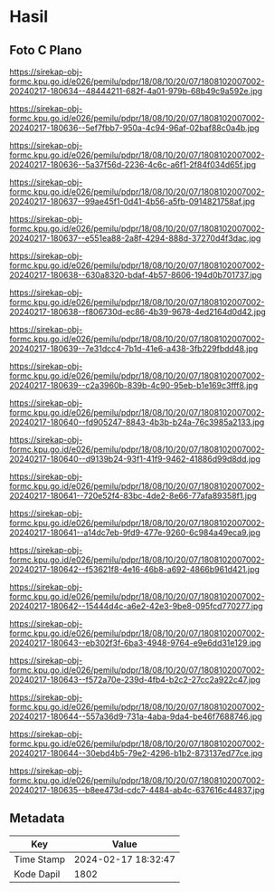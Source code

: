 # Hasil

## Foto C Plano

https://sirekap-obj-formc.kpu.go.id/e026/pemilu/pdpr/18/08/10/20/07/1808102007002-20240217-180634--48444211-682f-4a01-979b-68b49c9a592e.jpg

https://sirekap-obj-formc.kpu.go.id/e026/pemilu/pdpr/18/08/10/20/07/1808102007002-20240217-180636--5ef7fbb7-950a-4c94-96af-02baf88c0a4b.jpg

https://sirekap-obj-formc.kpu.go.id/e026/pemilu/pdpr/18/08/10/20/07/1808102007002-20240217-180636--5a37f56d-2236-4c6c-a6f1-2f84f034d65f.jpg

https://sirekap-obj-formc.kpu.go.id/e026/pemilu/pdpr/18/08/10/20/07/1808102007002-20240217-180637--99ae45f1-0d41-4b56-a5fb-0914821758af.jpg

https://sirekap-obj-formc.kpu.go.id/e026/pemilu/pdpr/18/08/10/20/07/1808102007002-20240217-180637--e551ea88-2a8f-4294-888d-37270d4f3dac.jpg

https://sirekap-obj-formc.kpu.go.id/e026/pemilu/pdpr/18/08/10/20/07/1808102007002-20240217-180638--630a8320-bdaf-4b57-8606-194d0b701737.jpg

https://sirekap-obj-formc.kpu.go.id/e026/pemilu/pdpr/18/08/10/20/07/1808102007002-20240217-180638--f806730d-ec86-4b39-9678-4ed2164d0d42.jpg

https://sirekap-obj-formc.kpu.go.id/e026/pemilu/pdpr/18/08/10/20/07/1808102007002-20240217-180639--7e31dcc4-7b1d-41e6-a438-3fb229fbdd48.jpg

https://sirekap-obj-formc.kpu.go.id/e026/pemilu/pdpr/18/08/10/20/07/1808102007002-20240217-180639--c2a3960b-839b-4c90-95eb-b1e169c3fff8.jpg

https://sirekap-obj-formc.kpu.go.id/e026/pemilu/pdpr/18/08/10/20/07/1808102007002-20240217-180640--fd905247-8843-4b3b-b24a-76c3985a2133.jpg

https://sirekap-obj-formc.kpu.go.id/e026/pemilu/pdpr/18/08/10/20/07/1808102007002-20240217-180640--d9139b24-93f1-41f9-9462-41886d99d8dd.jpg

https://sirekap-obj-formc.kpu.go.id/e026/pemilu/pdpr/18/08/10/20/07/1808102007002-20240217-180641--720e52f4-83bc-4de2-8e66-77afa89358f1.jpg

https://sirekap-obj-formc.kpu.go.id/e026/pemilu/pdpr/18/08/10/20/07/1808102007002-20240217-180641--a14dc7eb-9fd9-477e-9260-6c984a49eca9.jpg

https://sirekap-obj-formc.kpu.go.id/e026/pemilu/pdpr/18/08/10/20/07/1808102007002-20240217-180642--f53621f8-4e16-46b8-a692-4866b961d421.jpg

https://sirekap-obj-formc.kpu.go.id/e026/pemilu/pdpr/18/08/10/20/07/1808102007002-20240217-180642--15444d4c-a6e2-42e3-9be8-095fcd770277.jpg

https://sirekap-obj-formc.kpu.go.id/e026/pemilu/pdpr/18/08/10/20/07/1808102007002-20240217-180643--eb302f3f-6ba3-4948-9764-e9e6dd31e129.jpg

https://sirekap-obj-formc.kpu.go.id/e026/pemilu/pdpr/18/08/10/20/07/1808102007002-20240217-180643--f572a70e-239d-4fb4-b2c2-27cc2a922c47.jpg

https://sirekap-obj-formc.kpu.go.id/e026/pemilu/pdpr/18/08/10/20/07/1808102007002-20240217-180644--557a36d9-731a-4aba-9da4-be46f7688746.jpg

https://sirekap-obj-formc.kpu.go.id/e026/pemilu/pdpr/18/08/10/20/07/1808102007002-20240217-180644--30ebd4b5-79e2-4296-b1b2-873137ed77ce.jpg

https://sirekap-obj-formc.kpu.go.id/e026/pemilu/pdpr/18/08/10/20/07/1808102007002-20240217-180635--b8ee473d-cdc7-4484-ab4c-637616c44837.jpg


## Metadata

| Key        | Value               |
| ---------- | ------------------- |
| Time Stamp | 2024-02-17 18:32:47 |
| Kode Dapil | 1802                |



